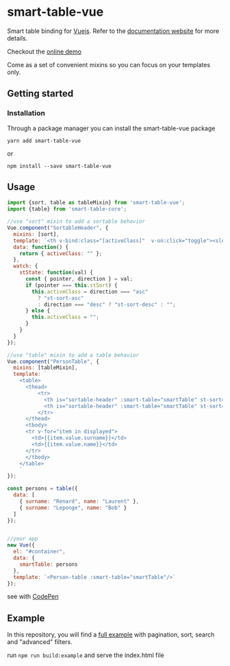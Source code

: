 # smart-table-vue

Smart table binding for [Vuejs](https://vuejs.org/). Refer to the [documentation website](https://smart-table.org/vuejs.html) for more details.

Checkout the [online demo](https://smart-table.github.io/smart-table-vue/example/)

Come as a set of convenient mixins so you can focus on your templates only.

## Getting started

### Installation

Through a package manager you can install the smart-table-vue package

``yarn add smart-table-vue``

or

``npm install --save smart-table-vue``

## Usage

```Javascript
import {sort, table as tableMixin} from 'smart-table-vue';
import {table} from 'smart-table-core';

//use "sort" mixin to add a sortable behavior
Vue.component("SortableHeader", {
  mixins: [sort],
  template: `<th v-bind:class="[activeClass]"  v-on:click="toggle"><slot></slot></th>`,
  data: function() {
    return { activeClass: "" };
  },
  watch: {
    stState: function(val) {
      const { pointer, direction } = val;
      if (pointer === this.stSort) {
        this.activeClass = direction === "asc"
          ? "st-sort-asc"
          : direction === "desc" ? "st-sort-desc" : "";
      } else {
        this.activeClass = "";
      }
    }
  }
});

//use "table" mixin to add a table behavior
Vue.component("PersonTable", {
  mixins: [tableMixin],
  template: `
    <table>
      <thead>
          <tr>
            <th is="sortable-header" :smart-table="smartTable" st-sort="surname">Surname</th>
            <th is="sortable-header" :smart-table="smartTable" st-sort="name">Name</th>
          </tr>
      </thead>
      <tbody>
      <tr v-for="item in displayed">
        <td>{{item.value.surname}}</td>
        <td>{{item.value.name}}</td>
      </tr>
      </tbody>
    </table>
    `
});

const persons = table({
  data: [
    { surname: "Renard", name: "Laurent" },
    { surname: "Leponge", name: "Bob" }
  ]
});


//your app
new Vue({
  el: "#container",
  data: {
    smartTable: persons
  },
  template: `<Person-table :smart-table="smartTable"/>`
});

```

see with [CodePen](https://codepen.io/lorenzofox3/pen/GmEvLO?editors=1010)

## Example

In this repository, you will find a [full example](./example) with pagination, sort, search and "advanced" filters.

run ``npm run build:example`` and serve the index.html file



